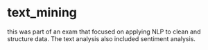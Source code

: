 # text_mining
this was part of an exam that focused on applying NLP to clean and structure data. The text analysis also included sentiment analysis.
